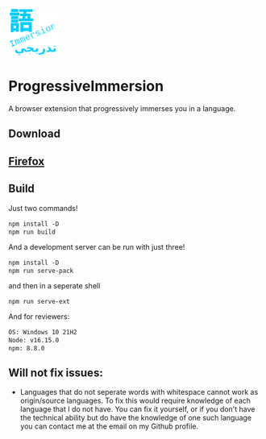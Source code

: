 ![Logo Image](https://github.com/AidanWelch/ProgressiveImmersion/blob/main/src/images/logo-96.png?raw=true)
# ProgressiveImmersion
A browser extension that progressively immerses you in a language.

## Download

## [Firefox](https://addons.mozilla.org/en-US/firefox/addon/progressive-immersion/)

## Build

Just two commands!

```
npm install -D
npm run build
```

And a development server can be run with just three!

```
npm install -D
npm run serve-pack
```

and then in a seperate shell

```
npm run serve-ext
```

And for reviewers:

```
OS: Windows 10 21H2
Node: v16.15.0
npm: 8.8.0
```

## Will not fix issues:
* Languages that do not seperate words with whitespace cannot work as origin/source languages.  To fix this would require knowledge of each language that I do not have.  You can fix it yourself, or if you don't have the technical ability but do have the knowledge of one such language you can contact me at the email on my Github profile.
